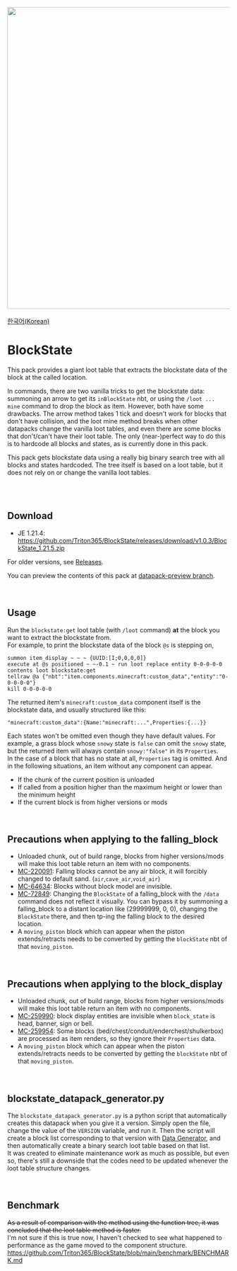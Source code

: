 <img src="https://user-images.githubusercontent.com/93764565/224527804-182f2369-8739-428b-8d2c-56ed234983e0.gif" width="682"><br>
<br>
[한국어(Korean)](https://github.com/Triton365/BlockState/blob/main/README_KR.md)<br>

# BlockState
This pack provides a giant loot table that extracts the blockstate data of the block at the called location.

In commands, there are two vanilla tricks to get the blockstate data: summoning an arrow to get its `inBlockState` nbt, or using the `/loot ... mine` command to drop the block as item. However, both have some drawbacks. The arrow method takes 1 tick and doesn't work for blocks that don't have collision, and the loot mine method breaks when other datapacks change the vanilla loot tables, and even there are some blocks that don't/can't have their loot table. The only (near-)perfect way to do this is to hardcode all blocks and states, as is currently done in this pack.

This pack gets blockstate data using a really big binary search tree with all blocks and states hardcoded. The tree itself is based on a loot table, but it does not rely on or change the vanilla loot tables.

<br><br>

## Download
- JE 1.21.4: <https://github.com/Triton365/BlockState/releases/download/v1.0.3/BlockState_1.21.5.zip>


For older versions, see [Releases](https://github.com/Triton365/BlockState/releases).

You can preview the contents of this pack at [datapack-preview branch](https://github.com/Triton365/BlockState/tree/datapack-preview).
<br><br><br>

## Usage
Run the `blockstate:get` loot table (with `/loot` command) **at** the block you want to extract the blockstate from.<br>
For example, to print the blockstate data of the block `@s` is stepping on,<br>
```mcfunction
summon item_display ~ ~ ~ {UUID:[I;0,0,0,0]}
execute at @s positioned ~ ~-0.1 ~ run loot replace entity 0-0-0-0-0 contents loot blockstate:get
tellraw @a {"nbt":"item.components.minecraft:custom_data","entity":"0-0-0-0-0"}
kill 0-0-0-0-0
```
The returned item's `minecraft:custom_data` component itself is the blockstate data, and usually structured like this:<br>
```
"minecraft:custom_data":{Name:"minecraft:...",Properties:{...}}
```
Each states won't be omitted even though they have default values. For example, a grass block whose `snowy` state is `false` can omit the `snowy` state, but the returned item will always contain `snowy:"false"` in its `Properties`.<br>
In the case of a block that has no state at all, `Properties` tag is omitted. And in the following situations, an item without any component can appear.
- If the chunk of the current position is unloaded
- If called from a position higher than the maximum height or lower than the minimum height
- If the current block is from higher versions or mods
<br><br><br>

## Precautions when applying to the falling_block
- Unloaded chunk, out of build range, blocks from higher versions/mods will make this loot table return an item with no components.
- [MC-220091](https://bugs.mojang.com/browse/MC-220091): Falling blocks cannot be any air block, it will forcibly changed to default sand. (`air`,`cave_air`,`void_air`)
- [MC-64634](https://bugs.mojang.com/browse/MC-64634): Blocks without block model are invisible.
- [MC-72849](https://bugs.mojang.com/browse/MC-72849): Changing the `BlockState` of a falling_block with the `/data` command does not reflect it visually. You can bypass it by summoning a falling_block to a distant location like (29999999, 0, 0), changing the `BlockState` there, and then tp-ing the falling block to the desired location.
- A `moving_piston` block which can appear when the piston extends/retracts needs to be converted by getting the `blockState` nbt of that `moving_piston`.
<br><br><br>

## Precautions when applying to the block_display
- Unloaded chunk, out of build range, blocks from higher versions/mods will make this loot table return an item with no components.
- [MC-259990](https://bugs.mojang.com/browse/MC-259990): block display entities are invisible when `block_state` is head, banner, sign or bell.
- [MC-259954](https://bugs.mojang.com/browse/MC-259954): Some blocks (bed/chest/conduit/enderchest/shulkerbox) are processed as item renders, so they ignore their `Properties` data.
- A `moving_piston` block which can appear when the piston extends/retracts needs to be converted by getting the `blockState` nbt of that `moving_piston`.
<br><br><br>

## blockstate_datapack_generator.py
The `blockstate_datapack_generator.py` is a python script that automatically creates this datapack when you give it a version. Simply open the file, change the value of the `VERSION` variable, and run it. Then the script will create a block list corresponding to that version with [Data Generator](https://minecraft.fandom.com/wiki/Tutorials/Running_the_data_generator), and then automatically create a binary search loot table based on that list.<br>
It was created to eliminate maintenance work as much as possible, but even so, there's still a downside that the codes need to be updated whenever the loot table structure changes.<br>
<br><br>

## Benchmark
~~As a result of comparison with the method using the function tree, it was concluded that the loot table method is faster.~~<br>
I'm not sure if this is true now, I haven't checked to see what happened to performance as the game moved to the component structure.<br>
<https://github.com/Triton365/BlockState/blob/main/benchmark/BENCHMARK.md><br>
<br><br>
